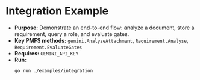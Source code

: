 # Integration Example

- **Purpose:** Demonstrate an end-to-end flow: analyze a document, store a requirement, query a role, and evaluate gates.
- **Key PMFS methods:** `gemini.AnalyzeAttachment`, `Requirement.Analyse`, `Requirement.EvaluateGates`
- **Requires:** `GEMINI_API_KEY`
- **Run:**
  ```bash
  go run ./examples/integration
  ```
